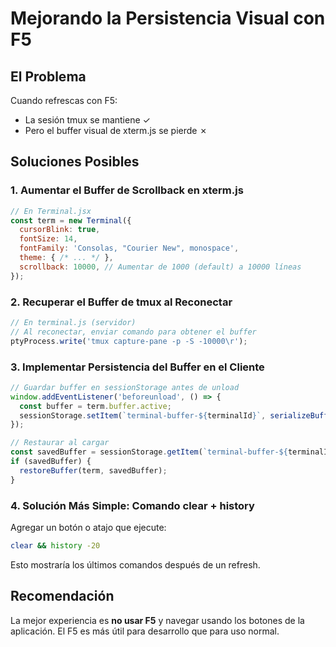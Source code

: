 # Mejorando la Persistencia Visual con F5

## El Problema
Cuando refrescas con F5:
- La sesión tmux se mantiene ✓
- Pero el buffer visual de xterm.js se pierde ✗

## Soluciones Posibles

### 1. Aumentar el Buffer de Scrollback en xterm.js
```javascript
// En Terminal.jsx
const term = new Terminal({
  cursorBlink: true,
  fontSize: 14,
  fontFamily: 'Consolas, "Courier New", monospace',
  theme: { /* ... */ },
  scrollback: 10000, // Aumentar de 1000 (default) a 10000 líneas
});
```

### 2. Recuperar el Buffer de tmux al Reconectar
```javascript
// En terminal.js (servidor)
// Al reconectar, enviar comando para obtener el buffer
ptyProcess.write('tmux capture-pane -p -S -10000\r');
```

### 3. Implementar Persistencia del Buffer en el Cliente
```javascript
// Guardar buffer en sessionStorage antes de unload
window.addEventListener('beforeunload', () => {
  const buffer = term.buffer.active;
  sessionStorage.setItem(`terminal-buffer-${terminalId}`, serializeBuffer(buffer));
});

// Restaurar al cargar
const savedBuffer = sessionStorage.getItem(`terminal-buffer-${terminalId}`);
if (savedBuffer) {
  restoreBuffer(term, savedBuffer);
}
```

### 4. Solución Más Simple: Comando clear + history
Agregar un botón o atajo que ejecute:
```bash
clear && history -20
```
Esto mostraría los últimos comandos después de un refresh.

## Recomendación
La mejor experiencia es **no usar F5** y navegar usando los botones de la aplicación.
El F5 es más útil para desarrollo que para uso normal.